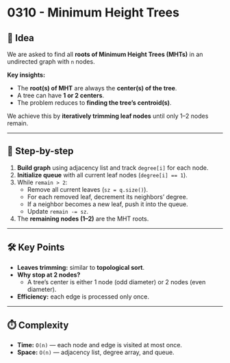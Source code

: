 # 0310 - Minimum Height Trees  

## 🧠 Idea  

We are asked to find all **roots of Minimum Height Trees (MHTs)** in an undirected graph with `n` nodes.  

**Key insights:**  
- The **root(s) of MHT** are always the **center(s) of the tree**.  
- A tree can have **1 or 2 centers**.  
- The problem reduces to **finding the tree’s centroid(s)**.  

We achieve this by **iteratively trimming leaf nodes** until only 1–2 nodes remain.  

---

## 🔁 Step-by-step  

1. **Build graph** using adjacency list and track `degree[i]` for each node.  
2. **Initialize queue** with all current leaf nodes (`degree[i] == 1`).  
3. While `remain > 2`:  
   - Remove all current leaves (`sz = q.size()`).  
   - For each removed leaf, decrement its neighbors’ degree.  
   - If a neighbor becomes a new leaf, push it into the queue.  
   - Update `remain -= sz`.  
4. The **remaining nodes (1–2)** are the MHT roots.  

---

## 🛠️ Key Points  

- **Leaves trimming:** similar to **topological sort**.  
- **Why stop at 2 nodes?**  
  - A tree’s center is either 1 node (odd diameter) or 2 nodes (even diameter).  
- **Efficiency:** each edge is processed only once.  

---

## ⏱️ Complexity  

- **Time:** `O(n)` — each node and edge is visited at most once.  
- **Space:** `O(n)` — adjacency list, degree array, and queue.  
